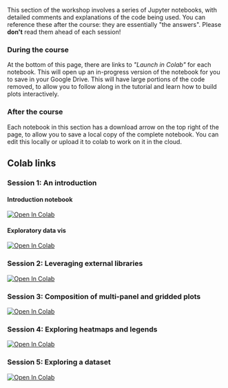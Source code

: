 This section of the workshop involves a series of Jupyter notebooks, with detailed comments and explanations of the code being used. You can reference these after the course: they are essentially "the answers". Please **don't** read them ahead of each session!

### During the course

At the bottom of this page, there are links to *"Launch in Colab"* for each notebook. This will open up an in-progress version of the notebook for you to save in your Google Drive. This will have large portions of the code removed, to allow you to follow along in the tutorial and learn how to build plots interactively.

### After the course

Each notebook in this section has a download arrow on the top right of the page, to allow you to save a local copy of the complete notebook. You can edit this locally or upload it to colab to work on it in the cloud.

## Colab links

### Session 1: An introduction

#### Introduction notebook

<a target="_blank" href="https://colab.research.google.com/github/murphyqm/key-data-vis-requirements/blob/main/docs/nbs/01_datavis_exercises.ipynb">
  <img src="https://colab.research.google.com/assets/colab-badge.svg" alt="Open In Colab"/>
</a>

#### Exploratory data vis

<a target="_blank" href="https://colab.research.google.com/github/murphyqm/key-data-vis-requirements/blob/main/other-nbs/01b_datavis_solutions.ipynb">
  <img src="https://colab.research.google.com/assets/colab-badge.svg" alt="Open In Colab"/>
</a>


### Session 2: Leveraging external libraries

<a target="_blank" href="https://colab.research.google.com/github/murphyqm/key-data-vis-requirements/blob/main/docs/nbs/02_datavis_exercise.ipynb">
  <img src="https://colab.research.google.com/assets/colab-badge.svg" alt="Open In Colab"/>
</a>

### Session 3: Composition of multi-panel and gridded plots

<a target="_blank" href="https://colab.research.google.com/github/murphyqm/key-data-vis-requirements/blob/main/docs/nbs/03_datavis_exercise.ipynb">
  <img src="https://colab.research.google.com/assets/colab-badge.svg" alt="Open In Colab"/>
</a>

### Session 4: Exploring heatmaps and legends

<a target="_blank" href="https://colab.research.google.com/github/murphyqm/key-data-vis-requirements/blob/main/docs/nbs/04_datavis_exercise.ipynb">
  <img src="https://colab.research.google.com/assets/colab-badge.svg" alt="Open In Colab"/>
</a>

### Session 5: Exploring a dataset

<a target="_blank" href="https://colab.research.google.com/github/murphyqm/key-data-vis-requirements/blob/main/docs/nbs/05_datavis_exercise.ipynb">
  <img src="https://colab.research.google.com/assets/colab-badge.svg" alt="Open In Colab"/>
</a>

